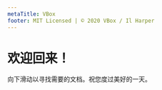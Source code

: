```yaml
---
metaTitle: VBox
footer: MIT Licensed | © 2020 VBox / Il Harper
---
```


# 欢迎回来！

向下滑动以寻找需要的文档。祝您度过美好的一天。
